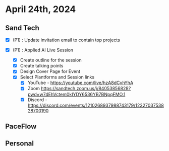 # April 24th, 2024

## Sand Tech

- [x] (P1) : Update invitation email to contain top projects

- [x] (P1) : Applied AI Live Session
  - [x] Create outline for the session
  - [x] Create talking points
  - [x] Design Cover Page for Event
  - [x] Select Plantforms and Session links
    - [x] YouTube - https://youtube.com/live/hzA8dCvhYhA
    - [x] Zoom https://sandtech.zoom.us/j/84053856828?pwd=w74EhVctem0kIYDY6536YB7BNpqFMO.1
    - [x] Discord - https://discord.com/events/1210268937988743179/1232703753828700190

## PaceFlow

## Personal
